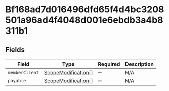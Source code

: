 # Bf168ad7d016496dfd65f4d4bc3208501a96ad4f4048d001e6ebdb3a4b8311b1


## Fields

| Field                                                           | Type                                                            | Required                                                        | Description                                                     |
| --------------------------------------------------------------- | --------------------------------------------------------------- | --------------------------------------------------------------- | --------------------------------------------------------------- |
| `memberClient`                                                  | [ScopeModification](../../models/shared/scopemodification.md)[] | :heavy_minus_sign:                                              | N/A                                                             |
| `payable`                                                       | [ScopeModification](../../models/shared/scopemodification.md)[] | :heavy_minus_sign:                                              | N/A                                                             |